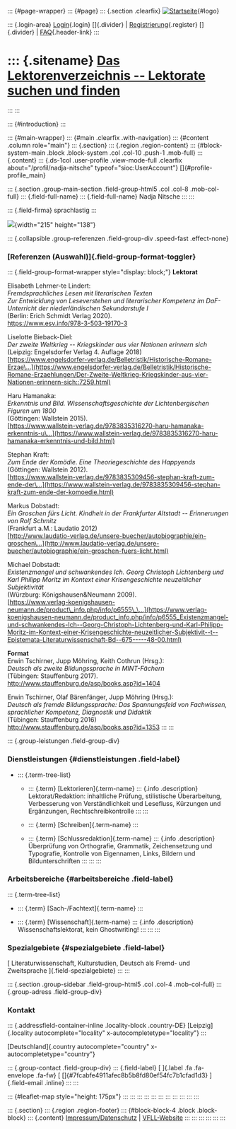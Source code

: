 ::: {#page-wrapper}
::: {#page}
::: {.section .clearfix}
[![Startseite](https://www.lektoren.de/sites/default/files/VfLL_logo.jpg)](/ "Startseite"){#logo}

::: {.login-area}
[Login](/user){.login} []{.divider} \|
[Registrierung](/user/register){.register} []{.divider} \|
[FAQ](/faq-page){.header-link}
:::

::: {.sitename}
[Das Lektorenverzeichnis -- Lektorate suchen und finden](/ "Startseite")
========================================================================
:::
:::

::: {#introduction}
:::

::: {#main-wrapper}
::: {#main .clearfix .with-navigation}
::: {#content .column role="main"}
::: {.section}
::: {.region .region-content}
::: {#block-system-main .block .block-system .col .col-10 .push-1 .mob-full}
::: {.content}
::: {.ds-1col .user-profile .view-mode-full .clearfix about="/profil/nadja-nitsche" typeof="sioc:UserAccount"}
[]{#profile-profile_main}

::: {.section .group-main-section .field-group-html5 .col .col-8 .mob-col-full}
::: {.field-full-name}
::: {.field-full-name}
Nadja Nitsche
:::
:::

::: {.field-firma}
sprachlastig
:::

![](https://www.lektoren.de/sites/default/files/styles/profile-image-full/public/users/profile_img/lesen.jpg?itok=Vcra1kaN){width="215"
height="138"}

::: {.collapsible .group-referenzen .field-group-div .speed-fast .effect-none}
### [Referenzen (Auswahl)]{.field-group-format-toggler}

::: {.field-group-format-wrapper style="display: block;"}
**Lektorat**

Elisabeth Lehrner-te Lindert:\
*Fremdsprachliches Lesen mit literarischen Texten\
Zur Entwicklung von Leseverstehen und literarischer Kompetenz im
DaF-Unterricht der niederländischen Sekundarstufe I*\
(Berlin: Erich Schmidt Verlag 2020).\
<https://www.esv.info/978-3-503-19170-3>

Liselotte Bieback-Diel:\
*Der zweite Weltkrieg -- Kriegskinder aus vier Nationen erinnern sich*\
(Leipzig: Engelsdorfer Verlag 4. Auflage 2018)\
[https://www.engelsdorfer-verlag.de/Belletristik/Historische-Romane-Erzae\...](https://www.engelsdorfer-verlag.de/Belletristik/Historische-Romane-Erzaehlungen/Der-Zweite-Weltkrieg-Kriegskinder-aus-vier-Nationen-erinnern-sich::7259.html)

Haru Hamanaka:\
*Erkenntnis und Bild. Wissenschaftsgeschichte der Lichtenbergischen
Figuren um 1800*\
(Göttingen: Wallstein 2015).\
[https://www.wallstein-verlag.de/9783835316270-haru-hamanaka-erkenntnis-u\...](https://www.wallstein-verlag.de/9783835316270-haru-hamanaka-erkenntnis-und-bild.html)

Stephan Kraft:\
*Zum Ende der Komödie. Eine Theoriegeschichte des Happyends*\
(Göttingen: Wallstein 2012).\
[https://www.wallstein-verlag.de/9783835309456-stephan-kraft-zum-ende-der\...](https://www.wallstein-verlag.de/9783835309456-stephan-kraft-zum-ende-der-komoedie.html)

Markus Dobstadt:\
*Ein Groschen fürs Licht. Kindheit in der Frankfurter Altstadt --
Erinnerungen von Rolf Schmitz*\
(Frankfurt a.M.: Laudatio 2012)\
[http://www.laudatio-verlag.de/unsere-buecher/autobiographie/ein-groschen\...](http://www.laudatio-verlag.de/unsere-buecher/autobiographie/ein-groschen-fuers-licht.html)

Michael Dobstadt:\
*Existenzmangel und schwankendes Ich. Georg Christoph Lichtenberg und
Karl Philipp Moritz im Kontext einer Krisengeschichte neuzeitlicher
Subjektivität*\
(Würzburg: Königshausen&Neumann 2009).\
[https://www.verlag-koenigshausen-neumann.de/product\_info.php/info/p6555\_\...](https://www.verlag-koenigshausen-neumann.de/product_info.php/info/p6555_Existenzmangel-und-schwankendes-Ich--Georg-Christoph-Lichtenberg-und-Karl-Philipp-Moritz-im-Kontext-einer-Krisengeschichte-neuzeitlicher-Subjektivit--t--Epistemata-Literaturwissenschaft-Bd--675-----48-00.html)

**Format**\
Erwin Tschirner, Jupp Möhring, Keith Cothrun (Hrsg.):\
*Deutsch als zweite Bildungssprache in MINT-Fächern*\
(Tübingen: Stauffenburg 2017).\
<http://www.stauffenburg.de/asp/books.asp?id=1404>

Erwin Tschirner, Olaf Bärenfänger, Jupp Möhring (Hrsg.):\
*Deutsch als fremde Bildungssprache: Das Spannungsfeld von Fachwissen,
sprachlicher Kompetenz, Diagnostik und Didaktik*\
(Tübingen: Stauffenburg 2016)\
<http://www.stauffenburg.de/asp/books.asp?id=1353>
:::
:::

::: {.group-leistungen .field-group-div}
### Dienstleistungen {#dienstleistungen .field-label}

-   ::: {.term-tree-list}
    -   ::: {.term}
        [Lektorieren]{.term-name}
        ::: {.info .description}
        Lektorat/Redaktion: inhaltliche Prüfung, stilistische
        Überarbeitung, Verbesserung von Verständlichkeit und Lesefluss,
        Kürzungen und Ergänzungen, Rechtschreibkontrolle
        :::
        :::

    -   ::: {.term}
        [Schreiben]{.term-name}
        :::

    -   ::: {.term}
        [Schlussredaktion]{.term-name}
        ::: {.info .description}
        Überprüfung von Orthografie, Grammatik, Zeichensetzung und
        Typografie, Kontrolle von Eigennamen, Links, Bildern und
        Bildunterschriften
        :::
        :::
    :::

### Arbeitsbereiche {#arbeitsbereiche .field-label}

::: {.term-tree-list}
-   ::: {.term}
    [Sach-/Fachtext]{.term-name}
    :::

-   ::: {.term}
    [Wissenschaft]{.term-name}
    ::: {.info .description}
    Wissenschaftslektorat, kein Ghostwriting!
    :::
    :::
:::

### Spezialgebiete {#spezialgebiete .field-label}

[ Literaturwissenschaft, Kulturstudien, Deutsch als Fremd- und
Zweitsprache ]{.field-spezialgebiete}
:::
:::

::: {.section .group-sidebar .field-group-html5 .col .col-4 .mob-col-full}
::: {.group-adress .field-group-div}
### Kontakt

::: {.addressfield-container-inline .locality-block .country-DE}
[Leipzig]{.locality autocomplete="locality"
x-autocompletetype="locality"}
:::

[Deutschland]{.country autocomplete="country"
x-autocompletetype="country"}

::: {.group-contact .field-group-div}
::: {.field-label}
[ ]{.label .fa .fa-envelope .fa-fw} [
[]{#7fcabfe4911afec8b5b8fd80ef54fc7b1cfad1d3} ]{.field-email .inline}
:::
:::

::: {#leaflet-map style="height: 175px"}
:::
:::
:::
:::
:::
:::
:::
:::
:::
:::
:::

::: {.section}
::: {.region .region-footer}
::: {#block-block-4 .block .block-block}
::: {.content}
[Impressum/Datenschutz](/impressum) \|
[VFLL-Website](http://www.vfll.de)
:::
:::
:::
:::
:::
:::
